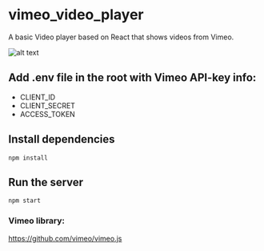 # vimeo_video_player
A basic Video player based on React that shows videos from Vimeo.

![alt text](https://github.com/RosarioB/vimeo_video_player/main/githubimages/viemo_video_player.png?raw=true)

## Add .env file in the root with Vimeo API-key info:

- CLIENT_ID
- CLIENT_SECRET
- ACCESS_TOKEN 

## Install dependencies

`npm install`

## Run the server

`npm start`

### Vimeo library:

https://github.com/vimeo/vimeo.js
